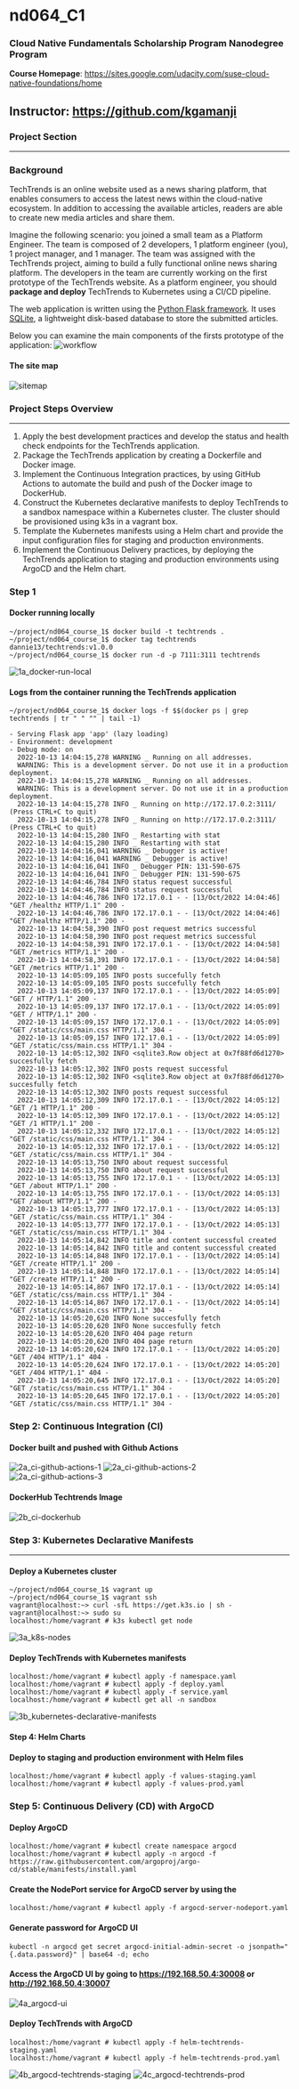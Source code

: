 # nd064_C1
### Cloud Native Fundamentals Scholarship Program Nanodegree Program

**Course Homepage**: https://sites.google.com/udacity.com/suse-cloud-native-foundations/home

**Instructor**: https://github.com/kgamanji
----
### Project Section
----
### Background
TechTrends is an online website used as a news sharing platform, that enables consumers to access the latest news within the cloud-native ecosystem. In addition to accessing the available articles, readers are able to create new media articles and share them.

Imagine the following scenario: you joined a small team as a Platform Engineer. The team is composed of 2 developers, 1 platform engineer (you), 1 project manager, and 1 manager. The team was assigned with the TechTrends project, aiming to build a fully functional online news sharing platform. The developers in the team are currently working on the first prototype of the TechTrends website. As a platform engineer, you should **package and deploy** TechTrends to Kubernetes using a CI/CD pipeline.

The web application is written using the [Python Flask framework](https://flask.palletsprojects.com/en/1.1.x/). It uses [SQLite](https://docs.python.org/3/library/sqlite3.html), a lightweight disk-based database to store the submitted articles.

Below you can examine the main components of the firsts prototype of the application:
![workflow](https://user-images.githubusercontent.com/9282421/194753550-b0cdcf14-6896-424e-8673-feaab9b108e6.png)

#### The site map
![sitemap](https://user-images.githubusercontent.com/9282421/194753699-6a883f4c-1865-49ea-be91-6386fc37a2b1.png)

### Project Steps Overview
----
1. Apply the best development practices and develop the status and health check endpoints for the TechTrends application.
2. Package the TechTrends application by creating a Dockerfile and Docker image.
3. Implement the Continuous Integration practices, by using GitHub Actions to automate the build and push of the Docker image to DockerHub.
4. Construct the Kubernetes declarative manifests to deploy TechTrends to a sandbox namespace within a Kubernetes cluster. The cluster should be   provisioned using k3s in a vagrant box.
5. Template the Kubernetes manifests using a Helm chart and provide the input configuration files for staging and production environments.
6. Implement the Continuous Delivery practices, by deploying the TechTrends application to staging and production environments using ArgoCD and the Helm chart.

### Step 1
#### Docker running locally
```
~/project/nd064_course_1$ docker build -t techtrends .
~/project/nd064_course_1$ docker tag techtrends dannie13/techtrends:v1.0.0
~/project/nd064_course_1$ docker run -d -p 7111:3111 techtrends
```

![1a_docker-run-local](https://user-images.githubusercontent.com/9282421/195630370-5a9620e9-74ae-4bdc-b15b-deeb6a5d6df5.png)

#### Logs from the container running the TechTrends application

```
~/project/nd064_course_1$ docker logs -f $$(docker ps | grep techtrends | tr " " "" | tail -1)
```
```
- Serving Flask app 'app' (lazy loading)
- Environment: development
- Debug mode: on
  2022-10-13 14:04:15,278 WARNING _ Running on all addresses.
  WARNING: This is a development server. Do not use it in a production deployment.
  2022-10-13 14:04:15,278 WARNING _ Running on all addresses.
  WARNING: This is a development server. Do not use it in a production deployment.
  2022-10-13 14:04:15,278 INFO _ Running on http://172.17.0.2:3111/ (Press CTRL+C to quit)
  2022-10-13 14:04:15,278 INFO _ Running on http://172.17.0.2:3111/ (Press CTRL+C to quit)
  2022-10-13 14:04:15,280 INFO _ Restarting with stat
  2022-10-13 14:04:15,280 INFO _ Restarting with stat
  2022-10-13 14:04:16,041 WARNING _ Debugger is active!
  2022-10-13 14:04:16,041 WARNING _ Debugger is active!
  2022-10-13 14:04:16,041 INFO _ Debugger PIN: 131-590-675
  2022-10-13 14:04:16,041 INFO _ Debugger PIN: 131-590-675
  2022-10-13 14:04:46,784 INFO status request successful
  2022-10-13 14:04:46,784 INFO status request successful
  2022-10-13 14:04:46,786 INFO 172.17.0.1 - - [13/Oct/2022 14:04:46] "GET /healthz HTTP/1.1" 200 -
  2022-10-13 14:04:46,786 INFO 172.17.0.1 - - [13/Oct/2022 14:04:46] "GET /healthz HTTP/1.1" 200 -
  2022-10-13 14:04:58,390 INFO post request metrics successful
  2022-10-13 14:04:58,390 INFO post request metrics successful
  2022-10-13 14:04:58,391 INFO 172.17.0.1 - - [13/Oct/2022 14:04:58] "GET /metrics HTTP/1.1" 200 -
  2022-10-13 14:04:58,391 INFO 172.17.0.1 - - [13/Oct/2022 14:04:58] "GET /metrics HTTP/1.1" 200 -
  2022-10-13 14:05:09,105 INFO posts succefully fetch
  2022-10-13 14:05:09,105 INFO posts succefully fetch
  2022-10-13 14:05:09,137 INFO 172.17.0.1 - - [13/Oct/2022 14:05:09] "GET / HTTP/1.1" 200 -
  2022-10-13 14:05:09,137 INFO 172.17.0.1 - - [13/Oct/2022 14:05:09] "GET / HTTP/1.1" 200 -
  2022-10-13 14:05:09,157 INFO 172.17.0.1 - - [13/Oct/2022 14:05:09] "GET /static/css/main.css HTTP/1.1" 304 -
  2022-10-13 14:05:09,157 INFO 172.17.0.1 - - [13/Oct/2022 14:05:09] "GET /static/css/main.css HTTP/1.1" 304 -
  2022-10-13 14:05:12,302 INFO <sqlite3.Row object at 0x7f88fd6d1270> succesfully fetch
  2022-10-13 14:05:12,302 INFO posts request successful
  2022-10-13 14:05:12,302 INFO <sqlite3.Row object at 0x7f88fd6d1270> succesfully fetch
  2022-10-13 14:05:12,302 INFO posts request successful
  2022-10-13 14:05:12,309 INFO 172.17.0.1 - - [13/Oct/2022 14:05:12] "GET /1 HTTP/1.1" 200 -
  2022-10-13 14:05:12,309 INFO 172.17.0.1 - - [13/Oct/2022 14:05:12] "GET /1 HTTP/1.1" 200 -
  2022-10-13 14:05:12,332 INFO 172.17.0.1 - - [13/Oct/2022 14:05:12] "GET /static/css/main.css HTTP/1.1" 304 -
  2022-10-13 14:05:12,332 INFO 172.17.0.1 - - [13/Oct/2022 14:05:12] "GET /static/css/main.css HTTP/1.1" 304 -
  2022-10-13 14:05:13,750 INFO about request successful
  2022-10-13 14:05:13,750 INFO about request successful
  2022-10-13 14:05:13,755 INFO 172.17.0.1 - - [13/Oct/2022 14:05:13] "GET /about HTTP/1.1" 200 -
  2022-10-13 14:05:13,755 INFO 172.17.0.1 - - [13/Oct/2022 14:05:13] "GET /about HTTP/1.1" 200 -
  2022-10-13 14:05:13,777 INFO 172.17.0.1 - - [13/Oct/2022 14:05:13] "GET /static/css/main.css HTTP/1.1" 304 -
  2022-10-13 14:05:13,777 INFO 172.17.0.1 - - [13/Oct/2022 14:05:13] "GET /static/css/main.css HTTP/1.1" 304 -
  2022-10-13 14:05:14,842 INFO title and content successful created
  2022-10-13 14:05:14,842 INFO title and content successful created
  2022-10-13 14:05:14,848 INFO 172.17.0.1 - - [13/Oct/2022 14:05:14] "GET /create HTTP/1.1" 200 -
  2022-10-13 14:05:14,848 INFO 172.17.0.1 - - [13/Oct/2022 14:05:14] "GET /create HTTP/1.1" 200 -
  2022-10-13 14:05:14,867 INFO 172.17.0.1 - - [13/Oct/2022 14:05:14] "GET /static/css/main.css HTTP/1.1" 304 -
  2022-10-13 14:05:14,867 INFO 172.17.0.1 - - [13/Oct/2022 14:05:14] "GET /static/css/main.css HTTP/1.1" 304 -
  2022-10-13 14:05:20,620 INFO None succesfully fetch
  2022-10-13 14:05:20,620 INFO None succesfully fetch
  2022-10-13 14:05:20,620 INFO 404 page return
  2022-10-13 14:05:20,620 INFO 404 page return
  2022-10-13 14:05:20,624 INFO 172.17.0.1 - - [13/Oct/2022 14:05:20] "GET /404 HTTP/1.1" 404 -
  2022-10-13 14:05:20,624 INFO 172.17.0.1 - - [13/Oct/2022 14:05:20] "GET /404 HTTP/1.1" 404 -
  2022-10-13 14:05:20,645 INFO 172.17.0.1 - - [13/Oct/2022 14:05:20] "GET /static/css/main.css HTTP/1.1" 304 -
  2022-10-13 14:05:20,645 INFO 172.17.0.1 - - [13/Oct/2022 14:05:20] "GET /static/css/main.css HTTP/1.1" 304 -
```
### Step 2: Continuous Integration (CI)
#### Docker built and pushed with Github Actions
![2a_ci-github-actions-1](https://user-images.githubusercontent.com/9282421/195634564-350a9a90-1e65-404a-9089-e360e4283085.png)
![2a_ci-github-actions-2](https://user-images.githubusercontent.com/9282421/195634583-7cdc51d0-b2ba-4202-9f17-ff0b23a05a45.png)
![2a_ci-github-actions-3](https://user-images.githubusercontent.com/9282421/195634616-b817e6b6-0618-451c-ae01-9b1ae3a0ae4f.png)

#### DockerHub Techtrends Image

![2b_ci-dockerhub](https://user-images.githubusercontent.com/9282421/195635218-aed30c44-e958-4c21-b97b-af51b45fee76.png)

### Step 3: Kubernetes Declarative Manifests
----
#### Deploy a Kubernetes cluster
```
~/project/nd064_course_1$ vagrant up
~/project/nd064_course_1$ vagrant ssh
vagrant@localhost:~> curl -sfL https://get.k3s.io | sh -
vagrant@localhost:~> sudo su
localhost:/home/vagrant # k3s kubectl get node
```
![3a_k8s-nodes](https://user-images.githubusercontent.com/9282421/195638833-aab19b3d-b410-4730-b033-b7c60e4565cf.png)

#### Deploy TechTrends with Kubernetes manifests
```
localhost:/home/vagrant # kubectl apply -f namespace.yaml 
localhost:/home/vagrant # kubectl apply -f deploy.yaml
localhost:/home/vagrant # kubectl apply -f service.yaml
localhost:/home/vagrant # kubectl get all -n sandbox
```

![3b_kubernetes-declarative-manifests](https://user-images.githubusercontent.com/9282421/195641091-6e855328-19b6-4a65-8dc8-7544a6940ef2.png)

#### Step 4: Helm Charts
#### Deploy to staging and production environment with Helm files
```
localhost:/home/vagrant # kubectl apply -f values-staging.yaml
localhost:/home/vagrant # kubectl apply -f values-prod.yaml
```
### Step 5: Continuous Delivery (CD) with ArgoCD
#### Deploy ArgoCD
```
localhost:/home/vagrant # kubectl create namespace argocd
localhost:/home/vagrant # kubectl apply -n argocd -f https://raw.githubusercontent.com/argoproj/argo-cd/stable/manifests/install.yaml
```
#### Create the NodePort service for ArgoCD server by using the 
```
localhost:/home/vagrant # kubectl apply -f argocd-server-nodeport.yaml
```
#### Generate password for ArgoCD UI
```
kubectl -n argocd get secret argocd-initial-admin-secret -o jsonpath="{.data.password}" | base64 -d; echo
```
#### Access the ArgoCD UI by going to https://192.168.50.4:30008 or http://192.168.50.4:30007

![4a_argocd-ui](https://user-images.githubusercontent.com/9282421/195645331-021882f8-bf55-49d6-b800-ac69f3ec7c71.png)

#### Deploy TechTrends with ArgoCD
```
localhost:/home/vagrant # kubectl apply -f helm-techtrends-staging.yaml
localhost:/home/vagrant # kubectl apply -f helm-techtrends-prod.yaml
```
![4b_argocd-techtrends-staging](https://user-images.githubusercontent.com/9282421/195646554-e66d03a6-7cdd-4672-b61a-f507738f020d.png)
![4c_argocd-techtrends-prod](https://user-images.githubusercontent.com/9282421/195646584-cd7dd199-f972-47ee-9ae5-2749466b2344.png)


